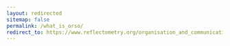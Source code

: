 ```yaml
---
layout: redirected
sitemap: false
permalink: /what_is_orso/
redirect_to: https://www.reflectometry.org/organisation_and_communication/how_to_participate/
---
```

